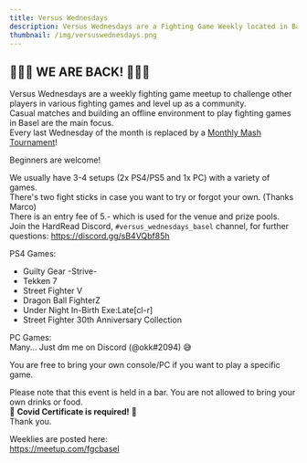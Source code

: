 ```yaml
---
title: Versus Wednesdays
description: Versus Wednesdays are a Fighting Game Weekly located in Basel, Switzerland.
thumbnail: /img/versuswednesdays.png
---
```

## 👏👏👏 WE ARE BACK! 👏👏👏

Versus Wednesdays are a weekly fighting game meetup to challenge other players in various fighting games and level up as a community.\
Casual matches and building an offline environment to play fighting games in Basel are the main focus.\
Every last Wednesday of the month is replaced by a [Monthly Mash Tournament](/monthly-mash)!

Beginners are welcome!

We usually have 3-4 setups (2x PS4/PS5 and 1x PC) with a variety of games.\
There's two fight sticks in case you want to try or forgot your own. (Thanks Marco)\
There is an entry fee of 5.- which is used for the venue and prize pools.\
Join the HardRead Discord, `#versus_wednesdays_basel` channel, for further questions: <https://discord.gg/sB4VQbf85h>

PS4 Games:

* Guilty Gear -Strive-
* Tekken 7
* Street Fighter V
* Dragon Ball FighterZ
* Under Night In-Birth Exe:Late\[cl-r]
* Street Fighter 30th Anniversary Collection

PC Games:\
Many... Just dm me on Discord (@okk#2094) 😅

You are free to bring your own console/PC if you want to play a specific game.

Please note that this event is held in a bar. You are not allowed to bring your own drinks or food.\
🚨 **Covid Certificate is required!** 🚨\
Thank you.

Weeklies are posted here:\
<https://meetup.com/fgcbasel>